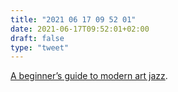```yaml
---
title: "2021 06 17 09 52 01"
date: 2021-06-17T09:52:01+02:00
draft: false
type: "tweet"
---
```

[A beginner’s guide to modern art jazz](https://lukemuehlhauser.com/a-beginners-guide-to-modern-art-jazz/).
